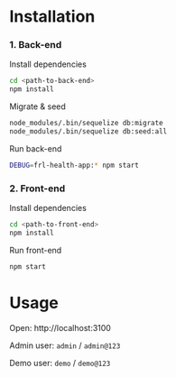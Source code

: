 # Installation

### 1. Back-end
Install dependencies
```bash
cd <path-to-back-end>
npm install
```
Migrate & seed
```bash
node_modules/.bin/sequelize db:migrate
node_modules/.bin/sequelize db:seed:all
```
Run back-end
```bash
DEBUG=frl-health-app:* npm start
```

### 2. Front-end
Install dependencies
```bash
cd <path-to-front-end>
npm install
```
Run front-end
```bash
npm start
```


# Usage

Open: http://localhost:3100

Admin user:         `admin` / `admin@123`

Demo user:   `demo` / `demo@123`